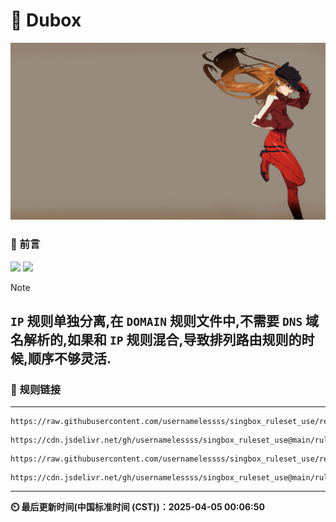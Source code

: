 
# 🧸 Dubox
![](https://raw.githubusercontent.com/usernamelessss/picture-bed/main/images/202504042256831.jpg)
### 📣 前言
![](https://shields.io/badge/-移除重复规则-ff69b4) ![](https://shields.io/badge/-IP&nbsp;规则单独存放不与&nbsp;DOMAIN&nbsp;等混合-green)
> [!NOTE]
**`IP` 规则单独分离,在 `DOMAIN` 规则文件中,不需要 `DNS` 域名解析的,如果和 `IP` 规则混合,导致排列路由规则的时候,顺序不够灵活.**
---

###  🔗 规则链接
---

```url
https://raw.githubusercontent.com/usernamelessss/singbox_ruleset_use/refs/heads/main/rule/Dubox/Dubox_No_IP.json
```

```url
https://cdn.jsdelivr.net/gh/usernamelessss/singbox_ruleset_use@main/rule/Dubox/Dubox_No_IP.json
```

```url
https://raw.githubusercontent.com/usernamelessss/singbox_ruleset_use/refs/heads/main/rule/Dubox/Dubox_No_IP.srs
```

```url
https://cdn.jsdelivr.net/gh/usernamelessss/singbox_ruleset_use@main/rule/Dubox/Dubox_No_IP.srs
```

---
**⏲️ 最后更新时间(中国标准时间 (CST))：2025-04-05 00:06:50**